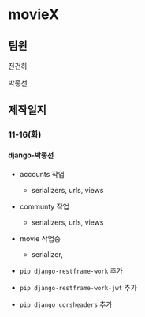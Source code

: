 # movieX

## 팀원

전건하

박종선



## 제작일지

### 11-16(화)

#### django-박종선

- accounts 작업
  - serializers, urls, views

- communty 작업
  - serializers, urls, views 
- movie 작업중
  - serializer,
- `pip django-restframe-work` 추가
- `pip django-restframe-work-jwt` 추가
- `pip django corsheaders` 추가

